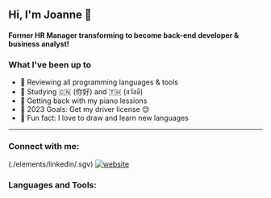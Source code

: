 ## Hi, I'm Joanne 👋

#### Former HR Manager transforming to become back-end developer & business analyst!

### What I've been up to

- 🤖 Reviewing all programming languages & tools
- 🔮 Studying 🇨🇳 (你好) and 🇹🇭 (สวัสดี)
- ️🎹 Getting back with my piano lessions
- ️🥊 2023 Goals: Get my driver license 😊
- 🎃 Fun fact: I love to draw and learn new languages

---

### Connect with me:

(./elements/linkedin/.sgv)
[![website](./elements/linkedin/.sgv)](https://www.linkedin.com/in/joannersq/)

### Languages and Tools:

<br />
<br />
